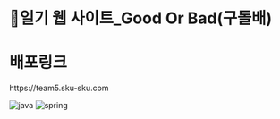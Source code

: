 <h1>📔일기 웹 사이트_Good Or Bad(구돌배)</h1>


<h1>배포링크</h1>
https://team5.sku-sku.com


![java](https://img.shields.io/badge/Java-ED8B00?style=for-the-badge&logo=openjdk&logoColor=white)
![spring](https://img.shields.io/badge/Spring-6DB33F?style=for-the-badge&logo=spring&logoColor=white)
